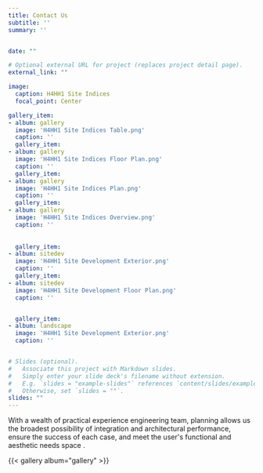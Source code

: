```yaml
---
title: Contact Us
subtitle: ''
summary: ''


date: ""

# Optional external URL for project (replaces project detail page).
external_link: ""

image:
  caption: H4HH1 Site Indices
  focal_point: Center

gallery_item: 
- album: gallery
  image: 'H4HH1 Site Indices Table.png'
  caption: ''
  gallery_item: 
- album: gallery
  image: 'H4HH1 Site Indices Floor Plan.png'
  caption: ''
  gallery_item: 
- album: gallery
  image: 'H4HH1 Site Indices Plan.png'
  caption: ''
  gallery_item: 
- album: gallery
  image: 'H4HH1 Site Indices Overview.png'
  caption: ''
  
  
  gallery_item: 
- album: sitedev
  image: 'H4HH1 Site Development Exterior.png'
  caption: ''
  gallery_item: 
- album: sitedev
  image: 'H4HH1 Site Development Floor Plan.png'
  caption: ''


  gallery_item: 
- album: landscape
  image: 'H4HH1 Site Development Exterior.png'
  caption: ''


# Slides (optional).
#   Associate this project with Markdown slides.
#   Simply enter your slide deck's filename without extension.
#   E.g. `slides = "example-slides"` references `content/slides/example-slides.md`.
#   Otherwise, set `slides = ""`.
slides: ""
---
```

With a wealth of practical experience engineering team, planning allows us the broadest possibility of integration and architectural performance,  ensure the success of each case, and meet the user's functional and aesthetic needs space .


{{< gallery album="gallery" >}}

